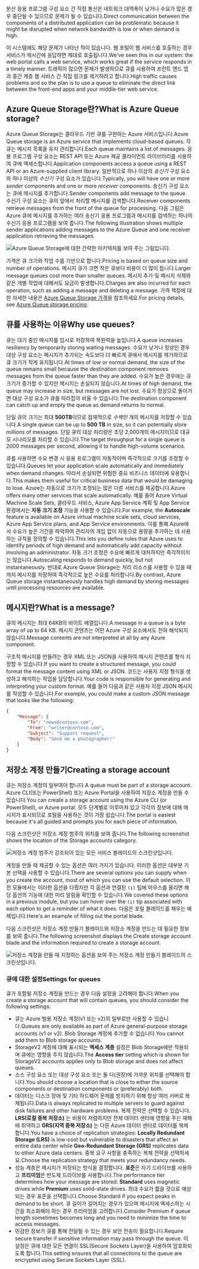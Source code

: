 <span data-ttu-id="1cef2-101">분산 응용 프로그램 구성 요소 간 직접 통신은 네트워크 대역폭이 낮거나 수요가 많은 경우 중단될 수 있으므로 문제가 될 수 있습니다.</span><span class="sxs-lookup"><span data-stu-id="1cef2-101">Direct communication between the components of a distributed application can be problematic because it might be disrupted when network bandwidth is low or when demand is high.</span></span>

<span data-ttu-id="1cef2-102">이 시스템에도 해당 문제가 나타난 적이 있습니다. 웹 포털이 웹 서비스를 호출하는 경우 서비스가 제시간에 응답하면 제대로 호출됩니다.</span><span class="sxs-lookup"><span data-stu-id="1cef2-102">We've seen this in our system: the web portal calls a web service, which works great if the service responds in a timely manner.</span></span> <span data-ttu-id="1cef2-103">트래픽이 많으면 문제가 발생하므로 큐를 사용하여 프런트 엔드 앱과 중간 계층 웹 서비스 간 직접 링크를 제거하려고 합니다.</span><span class="sxs-lookup"><span data-stu-id="1cef2-103">High traffic causes problems and so the plan is to use a queue to eliminate the direct link between the front-end apps and your middle-tier web service.</span></span>

## <a name="what-is-azure-queue-storage"></a><span data-ttu-id="1cef2-104">Azure Queue Storage란?</span><span class="sxs-lookup"><span data-stu-id="1cef2-104">What is Azure Queue storage?</span></span>

<span data-ttu-id="1cef2-105">Azure Queue Storage는 클라우드 기반 큐를 구현하는 Azure 서비스입니다.</span><span class="sxs-lookup"><span data-stu-id="1cef2-105">Azure Queue storage is an Azure service that implements cloud-based queues.</span></span> <span data-ttu-id="1cef2-106">각 큐는 메시지 목록을 유지 관리합니다.</span><span class="sxs-lookup"><span data-stu-id="1cef2-106">Each queue maintains a list of messages.</span></span> <span data-ttu-id="1cef2-107">응용 프로그램 구성 요소는 REST API 또는 Azure 제공 클라이언트 라이브러리를 사용하여 큐에 액세스합니다.</span><span class="sxs-lookup"><span data-stu-id="1cef2-107">Application components access a queue using a REST API or an Azure-supplied client library.</span></span> <span data-ttu-id="1cef2-108">일반적으로 하나 이상의 _송신기_ 구성 요소와 하나 이상의 _수신기_ 구성 요소가 있습니다.</span><span class="sxs-lookup"><span data-stu-id="1cef2-108">Typically, you will have one or more _sender_ components and one or more _receiver_ components.</span></span> <span data-ttu-id="1cef2-109">송신기 구성 요소는 큐에 메시지를 추가합니다.</span><span class="sxs-lookup"><span data-stu-id="1cef2-109">Sender components add message to the queue.</span></span> <span data-ttu-id="1cef2-110">수신기 구성 요소는 큐의 앞에서 처리할 메시지를 검색합니다.</span><span class="sxs-lookup"><span data-stu-id="1cef2-110">Receiver components retrieve messages from the front of the queue for processing.</span></span> <span data-ttu-id="1cef2-111">다음 그림은 Azure 큐에 메시지를 추가하는 여러 송신기 응용 프로그램과 메시지를 검색하는 하나의 수신기 응용 프로그램을 보여 줍니다.</span><span class="sxs-lookup"><span data-stu-id="1cef2-111">The following illustration shows multiple sender applications adding messages to the Azure Queue and one receiver application retrieving the messages.</span></span>

![Azure Queue Storage에 대한 간략한 아키텍처를 보여 주는 그림입니다.](../media/2-queue-overview.png)

<span data-ttu-id="1cef2-113">가격은 큐 크기와 작업 수를 기반으로 합니다.</span><span class="sxs-lookup"><span data-stu-id="1cef2-113">Pricing is based on queue size and number of operations.</span></span> <span data-ttu-id="1cef2-114">메시지 큐가 크면 작은 큐보다 비용이 더 많이 듭니다.</span><span class="sxs-lookup"><span data-stu-id="1cef2-114">Larger message queues cost more than smaller queues.</span></span> <span data-ttu-id="1cef2-115">메시지 추가 및 메시지 삭제와 같은 개별 작업에 대해서도 요금이 발생합니다.</span><span class="sxs-lookup"><span data-stu-id="1cef2-115">Charges are also incurred for each operation, such as adding a message and deleting a message.</span></span> <span data-ttu-id="1cef2-116">가격 책정에 대한 자세한 내용은 [Azure Queue Storage 가격](https://azure.microsoft.com/pricing/details/storage/queues/)을 참조하세요.</span><span class="sxs-lookup"><span data-stu-id="1cef2-116">For pricing details, see [Azure Queue storage pricing](https://azure.microsoft.com/pricing/details/storage/queues/).</span></span>

## <a name="why-use-queues"></a><span data-ttu-id="1cef2-117">큐를 사용하는 이유</span><span class="sxs-lookup"><span data-stu-id="1cef2-117">Why use queues?</span></span>

<span data-ttu-id="1cef2-118">큐는 대기 중인 메시지를 임시로 저장하여 복원력을 높입니다.</span><span class="sxs-lookup"><span data-stu-id="1cef2-118">A queue increases resiliency by temporarily storing waiting messages.</span></span> <span data-ttu-id="1cef2-119">수요가 낮거나 정상인 경우 대상 구성 요소는 메시지가 추가되는 속도보다 더 빠르게 큐에서 메시지를 제거하므로 큐 크기가 작게 유지됩니다.</span><span class="sxs-lookup"><span data-stu-id="1cef2-119">At times of low or normal demand, the size of the queue remains small because the destination component removes messages from the queue faster than they are added.</span></span> <span data-ttu-id="1cef2-120">수요가 높은 경우에는 큐 크기가 증가할 수 있지만 메시지는 손실되지 않습니다.</span><span class="sxs-lookup"><span data-stu-id="1cef2-120">At times of high demand, the queue may increase in size, but messages are not lost.</span></span> <span data-ttu-id="1cef2-121">수요가 정상으로 돌아가면 대상 구성 요소가 큐를 따라잡아 비울 수 있습니다.</span><span class="sxs-lookup"><span data-stu-id="1cef2-121">The destination component can catch up and empty the queue as demand returns to normal.</span></span>

<span data-ttu-id="1cef2-122">단일 큐의 크기는 최대 **500TB**이므로 잠재적으로 _수백만_ 개의 메시지를 저장할 수 있습니다.</span><span class="sxs-lookup"><span data-stu-id="1cef2-122">A single queue can be up to **500 TB** in size, so it can potentially store _millions_ of messages.</span></span> <span data-ttu-id="1cef2-123">단일 큐의 대상 처리량은 초당 2,000개의 메시지이므로 대규모 시나리오를 처리할 수 있습니다.</span><span class="sxs-lookup"><span data-stu-id="1cef2-123">The target throughput for a single queue is 2000 messages per second, allowing it to handle high-volume scenarios.</span></span>

<span data-ttu-id="1cef2-124">큐를 사용하면 수요 변경 시 응용 프로그램이 자동적이며 즉각적으로 크기를 조정할 수 있습니다.</span><span class="sxs-lookup"><span data-stu-id="1cef2-124">Queues let your application scale automatically and immediately when demand changes.</span></span> <span data-ttu-id="1cef2-125">따라서 손실되면 위험한 중요 비즈니스 데이터에 유용합니다.</span><span class="sxs-lookup"><span data-stu-id="1cef2-125">This makes them useful for critical business data that would be damaging to lose.</span></span> <span data-ttu-id="1cef2-126">Azure는 자동으로 크기가 조정되는 많은 다른 서비스를 제공합니다.</span><span class="sxs-lookup"><span data-stu-id="1cef2-126">Azure offers many other services that scale automatically.</span></span> <span data-ttu-id="1cef2-127">예를 들어 Azure Virtual Machine Scale Sets, 클라우드 서비스, Azure App Service 계획 및 App Service 환경에서는 **자동 크기 조정** 기능을 사용할 수 있습니다.</span><span class="sxs-lookup"><span data-stu-id="1cef2-127">For example, the **Autoscale** feature is available on Azure virtual machine scale sets, cloud services, Azure App Service plans, and App Service environments.</span></span> <span data-ttu-id="1cef2-128">이를 통해 Azure에서 수요가 높은 기간을 파악하여 관리자의 개입 없이 자동으로 용량을 추가하는 데 사용하는 규칙을 정의할 수 있습니다.</span><span class="sxs-lookup"><span data-stu-id="1cef2-128">This lets you define rules that Azure uses to identify periods of high demand and automatically add capacity without involving an administrator.</span></span> <span data-ttu-id="1cef2-129">자동 크기 조정은 수요에 빠르게 대처하지만 즉각적이지는 않습니다.</span><span class="sxs-lookup"><span data-stu-id="1cef2-129">Autoscaling responds to demand quickly, but not instantaneously.</span></span> <span data-ttu-id="1cef2-130">반대로 Azure Queue Storage는 처리 리소스를 사용할 수 있을 때까지 메시지를 저장하여 즉각적으로 높은 수요를 처리합니다.</span><span class="sxs-lookup"><span data-stu-id="1cef2-130">By contrast, Azure Queue storage instantaneously handles high demand by storing messages until processing resources are available.</span></span>

## <a name="what-is-a-message"></a><span data-ttu-id="1cef2-131">메시지란?</span><span class="sxs-lookup"><span data-stu-id="1cef2-131">What is a message?</span></span>

<span data-ttu-id="1cef2-132">큐의 메시지는 최대 64KB의 바이트 배열입니다.</span><span class="sxs-lookup"><span data-stu-id="1cef2-132">A message in a queue is a byte array of up to 64 KB.</span></span> <span data-ttu-id="1cef2-133">메시지 콘텐츠는 어떤 Azure 구성 요소에서도 전혀 해석되지 않습니다.</span><span class="sxs-lookup"><span data-stu-id="1cef2-133">Message contents are not interpreted at all by any Azure component.</span></span>

<span data-ttu-id="1cef2-134">구조적 메시지를 만들려는 경우 XML 또는 JSON을 사용하여 메시지 콘텐츠를 형식 지정할 수 있습니다.</span><span class="sxs-lookup"><span data-stu-id="1cef2-134">If you want to create a structured message, you could format the message content using XML or JSON.</span></span> <span data-ttu-id="1cef2-135">코드는 사용자 지정 형식을 생성하고 해석하는 작업을 담당합니다.</span><span class="sxs-lookup"><span data-stu-id="1cef2-135">Your code is responsible for generating and interpreting your custom format.</span></span> <span data-ttu-id="1cef2-136">예를 들어 다음과 같은 사용자 지정 JSON 메시지를 작성할 수 있습니다.</span><span class="sxs-lookup"><span data-stu-id="1cef2-136">For example, you could make a custom JSON message that looks like the following:</span></span>

```json
{
    "Message": {
        "To": "news@contoso.com",
        "From": "writer@contoso.com",
        "Subject": "Support request",
        "Body": "Send me a photographer!"
    }
}
```

## <a name="creating-a-storage-account"></a><span data-ttu-id="1cef2-137">저장소 계정 만들기</span><span class="sxs-lookup"><span data-stu-id="1cef2-137">Creating a storage account</span></span>

<span data-ttu-id="1cef2-138">큐는 저장소 계정의 일부여야 합니다.</span><span class="sxs-lookup"><span data-stu-id="1cef2-138">A queue must be part of a storage account.</span></span> <span data-ttu-id="1cef2-139">Azure CLI(또는 PowerShell) 또는 Azure Portal을 사용하여 저장소 계정을 만들 수 있습니다.</span><span class="sxs-lookup"><span data-stu-id="1cef2-139">You can create a storage account using the Azure CLI (or PowerShell), or Azure portal.</span></span> <span data-ttu-id="1cef2-140">모두 단계별로 이루어져 있고 각각의 정보에 대해 메시지가 표시되므로 포털을 사용하는 것이 가장 쉽습니다.</span><span class="sxs-lookup"><span data-stu-id="1cef2-140">The portal is easiest because it's all guided and prompts you for each piece of information.</span></span> 

<span data-ttu-id="1cef2-141">다음 스크린샷은 저장소 계정 범주의 위치를 보여 줍니다.</span><span class="sxs-lookup"><span data-stu-id="1cef2-141">The following screenshot shows the location of the Storage accounts category.</span></span>

![저장소 계정 범주가 강조되어 있는 모든 서비스 블레이드의 스크린샷입니다.](../media/2-create-storage-account-1.png)

<span data-ttu-id="1cef2-143">계정을 만들 때 제공할 수 있는 옵션은 여러 가지가 있습니다. 이러한 옵션은 대부분 기본 선택을 사용할 수 있습니다.</span><span class="sxs-lookup"><span data-stu-id="1cef2-143">There are several options you can supply when you create the account, most of which you can use the default selection.</span></span> <span data-ttu-id="1cef2-144">이전 모듈에서는 이러한 옵션을 다뤘지만 각 옵션과 연결된 `(i)` 팁에 마우스를 올리면 해당 옵션의 기능에 대한 미리 알림을 확인할 수 있습니다.</span><span class="sxs-lookup"><span data-stu-id="1cef2-144">We covered these options in a previous module, but you can hover over the `(i)` tip associated with each option to get a reminder of what it does.</span></span> <span data-ttu-id="1cef2-145">다음은 포털 블레이드를 채우는 예제입니다.</span><span class="sxs-lookup"><span data-stu-id="1cef2-145">Here's an example of filling out the portal blade.</span></span>

<span data-ttu-id="1cef2-146">다음 스크린샷은 저장소 계정 만들기 블레이드와 저장소 계정을 만드는 데 필요한 정보를 보여 줍니다.</span><span class="sxs-lookup"><span data-stu-id="1cef2-146">The following screenshot displays the Create storage account blade and the information required to create a storage account.</span></span>

![저장소 계정을 만들 때 지정하는 옵션을 보여 주는 저장소 계정 만들기 블레이드의 스크린샷입니다.](../media/2-create-storage-account-2.png)

### <a name="settings-for-queues"></a><span data-ttu-id="1cef2-148">큐에 대한 설정</span><span class="sxs-lookup"><span data-stu-id="1cef2-148">Settings for queues</span></span>
<span data-ttu-id="1cef2-149">큐가 포함될 저장소 계정을 만드는 경우 다음 설정을 고려해야 합니다.</span><span class="sxs-lookup"><span data-stu-id="1cef2-149">When you create a storage account that will contain queues, you should consider the following settings:</span></span>

- <span data-ttu-id="1cef2-150">큐는 Azure 범용 저장소 계정(v1 또는 v2)의 일부로만 사용할 수 있습니다.</span><span class="sxs-lookup"><span data-stu-id="1cef2-150">Queues are only available as part of Azure general-purpose storage accounts (v1 or v2).</span></span> <span data-ttu-id="1cef2-151">Blob Storage 계정에 추가할 수 없습니다.</span><span class="sxs-lookup"><span data-stu-id="1cef2-151">You cannot add them to Blob storage accounts.</span></span>
- <span data-ttu-id="1cef2-152">StorageV2 계정에 대해 표시되는 **액세스 계층** 설정은 Blob Storage에만 적용되며 큐에는 영향을 주지 않습니다.</span><span class="sxs-lookup"><span data-stu-id="1cef2-152">The **Access tier** setting which is shown for StorageV2 accounts applies only to Blob storage and does not affect queues.</span></span>
- <span data-ttu-id="1cef2-153">소스 구성 요소 또는 대상 구성 요소 또는 둘 다(권장)에 가까운 위치를 선택해야 합니다.</span><span class="sxs-lookup"><span data-stu-id="1cef2-153">You should choose a location that is close to either the source components or destination components or (preferably) both.</span></span>
- <span data-ttu-id="1cef2-154">데이터는 디스크 장애 및 기타 하드웨어 문제를 방지하기 위해 항상 여러 서버로 복제됩니다.</span><span class="sxs-lookup"><span data-stu-id="1cef2-154">Data is always replicated to multiple servers to guard against disk failures and other hardware problems.</span></span> <span data-ttu-id="1cef2-155">복제 전략은 선택할 수 있습니다. **LRS(로컬 중복 저장소)** 는 비용이 저렴하지만 전체 데이터 센터에 영향을 주는 재해에 취약하고 **GRS(지역 중복 저장소)** 는 다른 Azure 데이터 센터로 데이터를 복제합니다.</span><span class="sxs-lookup"><span data-stu-id="1cef2-155">You have a choice of replication strategies: **Locally Redundant Storage (LRS)** is low-cost but vulnerable to disasters that affect an entire data center while **Geo-Redundant Storage (GRS)** replicates data to other Azure data centers.</span></span> <span data-ttu-id="1cef2-156">중복 요구 사항을 충족하는 복제 전략을 선택하세요.</span><span class="sxs-lookup"><span data-stu-id="1cef2-156">Choose the replication strategy that meets your redundancy needs.</span></span>
- <span data-ttu-id="1cef2-157">성능 계층은 메시지가 저장되는 방식을 결정합니다. **표준**은 자기 드라이브를 사용하고 **프리미엄**은 반도체 드라이브를 사용합니다.</span><span class="sxs-lookup"><span data-stu-id="1cef2-157">The performance tier determines how your message are stored: **Standard** uses magnetic drives while **Premium** uses solid-state drives.</span></span> <span data-ttu-id="1cef2-158">최대 수요가 짧을 것으로 예상되는 경우 표준을 선택합니다.</span><span class="sxs-lookup"><span data-stu-id="1cef2-158">Choose Standard if you expect peaks in demand to be short.</span></span> <span data-ttu-id="1cef2-159">큐 길이가 길어지는 경우가 있으며 메시지에 액세스하는 시간을 최소화해야 하는 경우 프리미엄을 고려합니다.</span><span class="sxs-lookup"><span data-stu-id="1cef2-159">Consider Premium if queue length sometimes becomes long and you need to minimize the time to access messages.</span></span>
- <span data-ttu-id="1cef2-160">민감한 정보가 큐를 통해 전달될 수 있는 경우 보안 전송이 필요합니다.</span><span class="sxs-lookup"><span data-stu-id="1cef2-160">Require secure transfer if sensitive information may pass through the queue.</span></span> <span data-ttu-id="1cef2-161">이 설정은 큐에 대한 모든 연결이 SSL(Secure Sockets Layer)을 사용하여 암호화되도록 합니다.</span><span class="sxs-lookup"><span data-stu-id="1cef2-161">This setting ensures that all connections to the queue are encrypted using Secure Sockets Layer (SSL).</span></span>